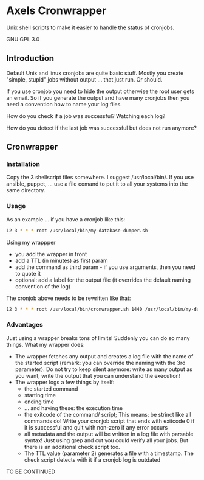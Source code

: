 # Axels Cronwrapper

Unix shell scripts to make it easier to handle the status of cronjobs.

GNU GPL 3.0



## Introduction

Default Unix and linux cronjobs are quite basic stuff. Mostly you create
"simple, stupid" jobs without output ... that just run. Or should.

If you use cronjob you need to hide the output otherwise the root user gets an 
email. So if you generate the output and have many cronjobs then you need a 
convention how to name your log files.

How do you check if a job was successful? Watching each log?

How do you detect if the last job was successful but does not run anymore?

## Cronwrapper

### Installation

Copy the 3 shellscript files somewhere. I suggest /usr/local/bin/.
If you use ansible, puppet, ... use a file comand to put it to all
your systems into the same directory.

### Usage

As an example ... if you have a cronjob like this:

```bash
12 3 * * * root /usr/local/bin/my-database-dumper.sh
```

Using my wrappper 
* you add the wrapper in front
* add a TTL (in minutes) as first param
* add the command as third param - if you use arguments, then you need to quote it
* optional: add a label for the output file (it overrides the default naming convention of the log)

The cronjob above needs to be rewritten like that:
```bash
12 3 * * * root /usr/local/bin/cronwrapper.sh 1440 /usr/local/bin/my-database-dumper.sh
```

### Advantages

Just using a wrapper breaks tons of limits! Suddenly you can do so many things.
What my wrapper does:

* The wrapper fetches any output and creates a log file with the name of the started script 
  (remark: you can override the naming with the 3rd parameter).
  Do not try to keep silent anymore: write as many output as you want, write the output that you can understand the execution!
* The wrapper logs  a few things by itself: 
  * the started command
  * starting time
  * ending time
  * ... and having these: the execution time
  * the exitcode of the command/ script;
    This means: be strinct like all commands do! Write your cronjob script that
	ends with exitcode 0 if it is successful and quit with non-zero if any
	error occurs
  * all metadata and the output will be written in a log file with parsable
    syntax! Just using grep and cut you could verify all your jobs. But there is
	an additional check script too.
  * The TTL value (parameter 2) generates a file with a timestamp. The check 
    script detects with it if a cronjob log is outdated

TO BE CONTINUED